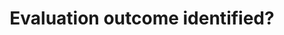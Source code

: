 ---
title: 'Evaluation outcome identified?'
field: 'is.evaluation.outcome'
slug: 'is-evaluation-outcome'
description: 'yes, no, not applicable'
required: False
vocabulary: 'vocabulary.txt'
module: 'Impact'
cluster: 'Impact'
policy: 'Controlled value. Single select from control list.'
layout: 'home'
---